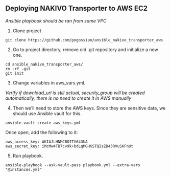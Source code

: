 ## Deploying NAKIVO  Transporter to AWS EC2

*Ansible playbook should be ran from same VPC*


1) Clone project

```
git clone https://github.com/pogossian/ansible_nakivo_transporter_aws
```

2) Go to project directory, remove old .git repository and initialize a new one.

```
cd ansible_nakivo_transporter_aws/
rm -rf .git
git init
```

3) Change variables in aws_vars.yml.

  *Verify if download_url is still actual, security_group will be created
  automatically, there is no need to create it in AWS manually*


4) Then we’ll need to store the AWS keys. Since they are sensitive data,
we should use Ansible vault for this.

```
ansible-vault create aws_keys.yml
```

Once open, add the following to it:

```
aws_access_key: AKIAJLHNMCBOITV643UA
aws_secret_key: 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
```

5) Run playbook.

```
ansible-playbook --ask-vault-pass playbook.yml --extra-vars "@instances.yml"
```
